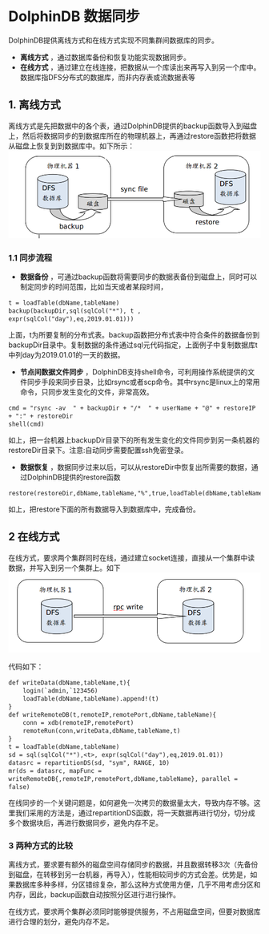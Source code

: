 # DolphinDB 数据同步
DolphinDB提供离线方式和在线方式实现不同集群间数据库的同步。 
* __离线方式__ ，通过数据库备份和恢复功能实现数据同步。
* __在线方式__ ，通过建立在线连接，把数据从一个库读出来再写入到另一个库中。
数据库指DFS分布式的数据库，而非内存表或流数据表等

## 1. 离线方式
离线方式是先把数据中的各个表，通过DolphinDB提供的backup函数导入到磁盘上，然后将数据同步的到数据库所在的物理机器上，再通过restore函数把将数据从磁盘上恢复到到数据库中。如下所示：
![image](https://github.com/myspf/tutorial/blob/master/Selection_387.png) 

### 1.1 同步流程
* __数据备份__ ，可通过backup函数将需要同步的数据表备份到磁盘上，同时可以制定同步的时间范围，比如当天或者某段时间，
```
t = loadTable(dbName,tableName)		
backup(backupDir,sql(sqlCol("*"), t , expr(sqlCol("day"),eq,2019.01.01)))
```
上面，t为所要复制的分布式表。backup函数把分布式表中符合条件的数据备份到backupDir目录中。复制数据的条件通过sql元代码指定，上面例子中复制数据库t中列day为2019.01.01的一天的数据。

* __节点间数据文件同步__ ，DolphinDB支持shell命令，可利用操作系统提供的文件同步手段来同步目录，比如rsync或者scp命令。其中rsync是linux上的常用命令，只同步发生变化的文件，非常高效。
```
cmd = "rsync -av  " + backupDir + "/*  " + userName + "@" + restoreIP + ":" + restoreDir 
shell(cmd)
```
如上，把一台机器上backupDir目录下的所有发生变化的文件同步到另一条机器的restoreDir目录下。注意:自动同步需要配置ssh免密登录。

* __数据恢复__ ，数据同步过来以后，可以从restoreDir中恢复出所需要的数据，通过DolphinDB提供的restore函数
```
restore(restoreDir,dbName,tableName,"%",true,loadTable(dbName,tableName))
```
如上，把restore下面的所有数据导入到数据库中，完成备份。

## 2 在线方式
在线方式，要求两个集群同时在线，通过建立socket连接，直接从一个集群中读数据，并写入到另一个集群上。如下
![image](https://github.com/myspf/tutorial/blob/master/Selection_388.png) 

代码如下：
```
def writeData(dbName,tableName,t){
	login(`admin,`123456)
	loadTable(dbName,tableName).append!(t)
}
def writeRemoteDB(t,remoteIP,remotePort,dbName,tableName){
	conn = xdb(remoteIP,remotePort)
	remoteRun(conn,writeData,dbName,tableName,t)
}
t = loadTable(dbName,tableName)
sd = sql(sqlCol("*"),<t>, expr(sqlCol("day"),eq,2019.01.01))
datasrc = repartitionDS(sd, "sym", RANGE, 10)
mr(ds = datasrc, mapFunc = writeRemoteDB{,remoteIP,remotePort,dbName,tableName}, parallel = false)

```
在线同步的一个关键问题是，如何避免一次拷贝的数据量太大，导致内存不够。这里我们采用的方法是，通过repartitionDS函数，将一天数据再进行切分，切分成多个数据块后，再进行数据同步，避免内存不足。

### 3 两种方式的比较
离线方式，要求要有额外的磁盘空间存储同步的数据，并且数据转移3次（先备份到磁盘，在转移到另一台机器，再导入），性能相较同步的方式会差。优势是，如果数据库多种多样，分区错综复杂，那么这种方式使用方便，几乎不用考虑分区和内存，因此，backup函数自动按照分区进行进行操作。

在线方式，要求两个集群必须同时能够提供服务，不占用磁盘空间，但要对数据库进行合理的划分，避免内存不足。
